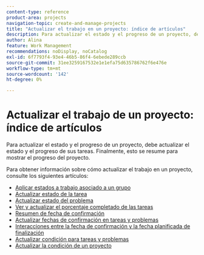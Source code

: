```yaml
---
content-type: reference
product-area: projects
navigation-topic: create-and-manage-projects
title: "Actualizar el trabajo en un proyecto: índice de artículos"
description: Para actualizar el estado y el progreso de un proyecto, debe actualizar el estado y el progreso de sus tareas. Finalmente, esto se resume para mostrar el progreso del proyecto.
author: Alina
feature: Work Management
recommendations: noDisplay, noCatalog
exl-id: 6f7793f4-93e4-46b5-86f4-6ebede289ccb
source-git-commit: 31ee3259167532e1e1efa75d635786762f6e476e
workflow-type: tm+mt
source-wordcount: '142'
ht-degree: 0%

---
```


# Actualizar el trabajo de un proyecto: índice de artículos

<!--Audited: 01/2024-->

Para actualizar el estado y el progreso de un proyecto, debe actualizar el estado y el progreso de sus tareas. Finalmente, esto se resume para mostrar el progreso del proyecto.

Para obtener información sobre cómo actualizar el trabajo en un proyecto, consulte los siguientes artículos:

* [Aplicar estados a trabajo asociado a un grupo](../../../manage-work/projects/updating-work-in-a-project/apply-custom-status-work-assigned-to-group.md)
* [Actualizar estado de la tarea](../../../manage-work/projects/updating-work-in-a-project/update-task-status.md)
* [Actualizar estado del problema](../../../manage-work/projects/updating-work-in-a-project/update-issue-status.md)
* [Ver y actualizar el porcentaje completado de las tareas](../../../manage-work/projects/updating-work-in-a-project/view-update-percent-complete-for-tasks.md)
* [Resumen de fecha de confirmación](../../../manage-work/projects/updating-work-in-a-project/overview-of-commit-dates.md)
* [Actualizar fechas de confirmación en tareas y problemas](../../../manage-work/projects/updating-work-in-a-project/update-commit-date-on-tasks-and-issues.md)
* [Interacciones entre la fecha de confirmación y la fecha planificada de finalización](../../../manage-work/projects/updating-work-in-a-project/interactions-between-commit-and-planned-completion-dates.md)
* [Actualizar condición para tareas y problemas](../../../manage-work/projects/updating-work-in-a-project/update-condition-for-tasks-and-issues.md)
* [Actualizar la condición de un proyecto](../../../manage-work/projects/updating-work-in-a-project/update-condition-on-project.md)
